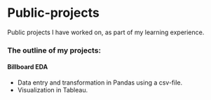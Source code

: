 # Public-projects
Public projects I have worked on, as part of my learning experience.

### The outline of my projects:
   #### Billboard EDA
   
   - Data entry and transformation in Pandas using a csv-file.
   - Visualization in Tableau.

  
